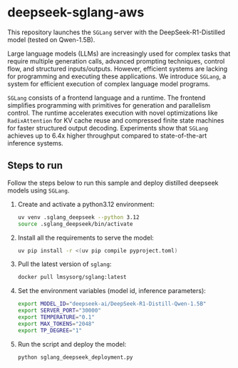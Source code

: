# deepseek-sglang-aws

This repository launches the `SGLang` server with the DeepSeek-R1-Distilled model (tested on Qwen-1.5B).

Large language models (LLMs) are increasingly used for complex tasks that require multiple generation calls, advanced prompting techniques, control flow, and structured inputs/outputs. However, efficient systems are lacking for programming and executing these applications. We introduce `SGLang`, a system for efficient execution of complex language model programs. 

`SGLang` consists of a frontend language and a runtime. The frontend simplifies programming with primitives for generation and parallelism control. The runtime accelerates execution with novel optimizations like `RadixAttention` for KV cache reuse and compressed finite state machines for faster structured output decoding. Experiments show that `SGLang` achieves up to 6.4x higher throughput compared to state-of-the-art inference systems.

## Steps to run

Follow the steps below to run this sample and deploy distilled deepseek models using `SGLang`.

1. Create and activate a python3.12 environment:

    ```bash
    uv venv .sglang_deepseek --python 3.12
    source .sglang_deepseek/bin/activate
    ```

1. Install all the requirements to serve the model:

    ```bash
    uv pip install -r <(uv pip compile pyproject.toml)
    ```

1. Pull the latest version of `sglang`:

    ```bash
    docker pull lmsysorg/sglang:latest
    ```

1. Set the environment variables (model id, inference parameters):

    ```bash
    export MODEL_ID="deepseek-ai/DeepSeek-R1-Distill-Qwen-1.5B"
    export SERVER_PORT="30000"
    export TEMPERATURE="0.1"
    export MAX_TOKENS="2048"
    export TP_DEGREE="1"
    ```

1. Run the script and deploy the model:

    ```bash
    python sglang_deepseek_deployment.py
    ```




